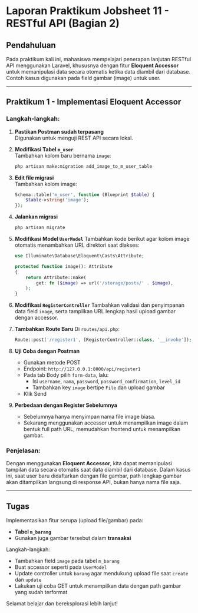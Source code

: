 # Laporan Praktikum Jobsheet 11 - RESTful API (Bagian 2)

## Pendahuluan

Pada praktikum kali ini, mahasiswa mempelajari penerapan lanjutan RESTful API menggunakan Laravel, khususnya dengan fitur **Eloquent Accessor** untuk memanipulasi data secara otomatis ketika data diambil dari database. Contoh kasus digunakan pada field gambar (image) untuk user.

---

## Praktikum 1 - Implementasi Eloquent Accessor

### Langkah-langkah:

1. **Pastikan Postman sudah terpasang**  
   Digunakan untuk menguji REST API secara lokal.

2. **Modifikasi Tabel `m_user`**  
   Tambahkan kolom baru bernama `image`:
   ```bash
   php artisan make:migration add_image_to_m_user_table
   ```

3. **Edit file migrasi**  
   Tambahkan kolom image:
   ```php
   Schema::table('m_user', function (Blueprint $table) {
       $table->string('image');
   });
   ```

4. **Jalankan migrasi**
   ```bash
   php artisan migrate
   ```

5. **Modifikasi Model `UserModel`**
   Tambahkan kode berikut agar kolom image otomatis menambahkan URL direktori saat diakses:
   ```php
   use Illuminate\Database\Eloquent\Casts\Attribute;

   protected function image(): Attribute
   {
       return Attribute::make(
           get: fn ($image) => url('/storage/posts/' . $image),
       );
   }
   ```

6. **Modifikasi `RegisterController`**
   Tambahkan validasi dan penyimpanan data field `image`, serta tampilkan URL lengkap hasil upload gambar dengan accessor.

7. **Tambahkan Route Baru**
   Di `routes/api.php`:
   ```php
   Route::post('/register1', [RegisterController::class, '__invoke']);
   ```

8. **Uji Coba dengan Postman**
   - Gunakan metode POST
   - Endpoint: `http://127.0.0.1:8000/api/register1`
   - Pada tab Body pilih `form-data`, lalu:
     - Isi `username`, `nama`, `password`, `password_confirmation`, `level_id`
     - Tambahkan key `image` bertipe `File` dan upload gambar
   - Klik Send

9. **Perbedaan dengan Register Sebelumnya**
   - Sebelumnya hanya menyimpan nama file image biasa.
   - Sekarang menggunakan accessor untuk menampilkan image dalam bentuk full path URL, memudahkan frontend untuk menampilkan gambar.

### Penjelasan:
Dengan menggunakan **Eloquent Accessor**, kita dapat memanipulasi tampilan data secara otomatis saat data diambil dari database. Dalam kasus ini, saat user baru didaftarkan dengan file gambar, path lengkap gambar akan ditampilkan langsung di response API, bukan hanya nama file saja.

---

## Tugas
Implementasikan fitur serupa (upload file/gambar) pada:
- **Tabel `m_barang`**
- Gunakan juga gambar tersebut dalam **transaksi**

Langkah-langkah:
- Tambahkan field `image` pada tabel `m_barang`
- Buat accessor seperti pada `UserModel`
- Update controller untuk `barang` agar mendukung upload file saat `create` dan `update`
- Lakukan uji coba GET untuk menampilkan data dengan path gambar yang sudah terformat

Selamat belajar dan bereksplorasi lebih lanjut!